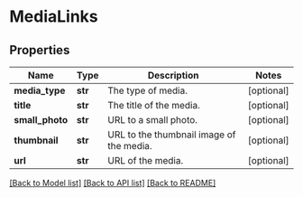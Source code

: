 # MediaLinks

## Properties
Name | Type | Description | Notes
------------ | ------------- | ------------- | -------------
**media_type** | **str** | The type of media. | [optional] 
**title** | **str** | The title of the media. | [optional] 
**small_photo** | **str** | URL to a small photo. | [optional] 
**thumbnail** | **str** | URL to the thumbnail image of the media. | [optional] 
**url** | **str** | URL of the media. | [optional] 

[[Back to Model list]](../README.md#documentation-for-models) [[Back to API list]](../README.md#documentation-for-api-endpoints) [[Back to README]](../README.md)


